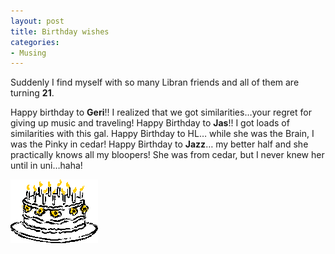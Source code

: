 ```yaml
---
layout: post
title: Birthday wishes
categories:
- Musing
---
```


Suddenly I find myself with so many Libran friends and all of them are turning **21**.

Happy birthday to **Geri**!! I realized that we got similarities…your regret for giving up music and traveling! Happy Birthday to **Jas**!! I got loads of similarities with this gal. Happy Birthday to HL… while she was the Brain, I was the Pinky in cedar! Happy Birthday to **Jazz**… my better half and she practically knows all my bloopers! She was from cedar, but I never knew her until in uni…haha!

![](/img/j0189212.gif)

